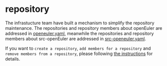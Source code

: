 # repository

The infrastucture team have built a mechanism to simplify the repository maintenance.
The repositories and repository members about openEuler are addressed in [openeuler.yaml](openeuler.yaml),
meanwhile the repositories and repository members about src-openEuler are addressed in [src-openeuler.yaml](src-openeuler.yaml).

If you want to ```create a repository```, ```add members for a repository```
and ```remove members from a repository```,
please following [the instructions](https://gitee.com/openeuler/community/blob/master/en/Repository.md) for details.
